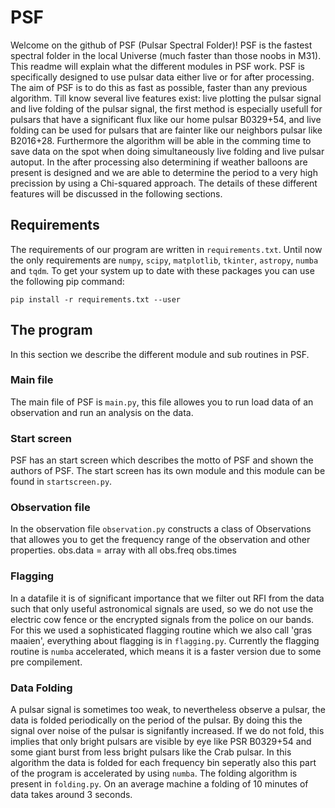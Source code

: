 # PSF
Welcome on the github of PSF (Pulsar Spectral Folder)! PSF is the fastest spectral folder in the local Universe (much faster than those noobs in M31). This readme will explain what the different modules in PSF work. PSF is specifically designed to use pulsar data either live or for after processing. The aim of PSF is to do this as fast as possible, faster than any previous algorithm. Till know several live features exist: live plotting the pulsar signal and live folding of the pulsar signal, the first method is especially usefull for pulsars that have a significant flux like our home pulsar B0329+54, and live folding can be used for pulsars that are fainter like our neighbors pulsar like B2016+28. Furthermore the algorithm will be able in the comming time to save data on the spot when doing simultaneously live folding and live pulsar autoput. In the after processing also determining if weather balloons are present is designed and we are able to determine the period to a very high precission by using a Chi-squared approach. The details of these different features will be discussed in the following sections.

## Requirements
The requirements of our program are written in `requirements.txt`.  Until now the only requirements are `numpy`, `scipy`, `matplotlib`, `tkinter`, `astropy`, `numba` and `tqdm`. To get your system up to date with these packages you can use the following pip command:

`pip install -r requirements.txt --user`

## The program
In this section we describe the different module and sub routines in PSF.

### Main file
The main file of PSF is `main.py`, this file allowes you to run load data of an observation and run an analysis on the data.

### Start screen
PSF has an start screen which describes the motto of PSF and shown the authors of PSF. The start screen has its own module and this module can be found in `startscreen.py`. 

### Observation file
In the observation file `observation.py` constructs a class of Observations that allowes you to get the frequency range of the observation and other properties.
obs.data = array with all 
obs.freq
obs.times

### Flagging
In a datafile it is of significant importance that we filter out RFI from the data such that only useful astronomical signals are used, so we do not use the electric cow fence or the encrypted signals from the police on our bands. For this we used a sophisticated flagging routine which we also call 'gras maaien', everything about flagging is in `flagging.py`. Currently the flagging routine is `numba` accelerated, which means it is a faster version due to some pre compilement.

### Data Folding
A pulsar signal is sometimes too weak, to nevertheless observe a pulsar, the data is folded periodically on the period of the pulsar. By doing this the signal over noise of the pulsar is signifantly increased. If we do not fold, this implies that only bright pulsars are visible by eye like PSR B0329+54 and some giant burst from less bright pulsars like the Crab pulsar. In this algorithm the data is folded for each frequency bin seperatly also this part of the program is accelerated by using `numba`. The folding algorithm is present in `folding.py`. On an average machine a folding of 10 minutes of data takes around 3 seconds.

 
